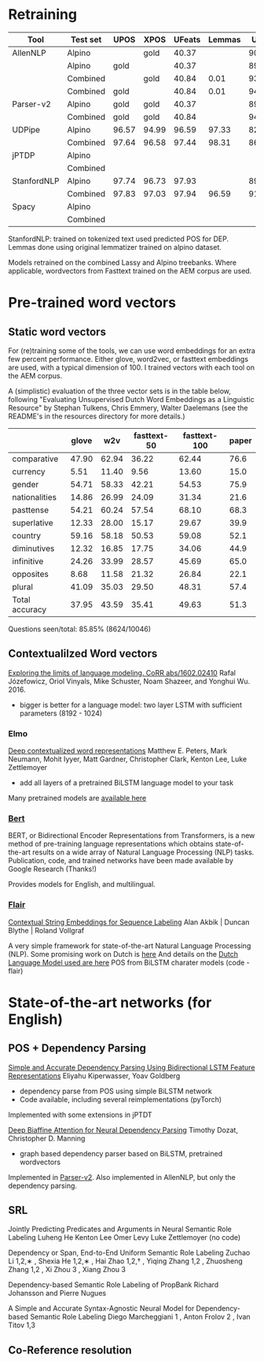 # Retraining

| Tool        | Test set | UPOS  | XPOS  | UFeats | Lemmas | UAS   | LAS   | CLAS  | MLAS  | BLEX  |
|-------------|----------|-------|-------|--------|--------|-------|-------|-------|-------|-------|
| AllenNLP    | Alpino   |       |  gold | 40.37  |        | 90.78 | 88.87 | 89.79 |       |       |
|             | Alpino   |  gold |       | 40.37  |        | 89.91 | 88.14 | 89.02 |       |       |
|             | Combined |       |  gold | 40.84  |  0.01  | 93.85 | 92.03 | 89.21 |       |       |
|             | Combined |  gold |       | 40.84  |  0.01  | 94.01 | 92.12 | 89.26 |       |       |
| Parser-v2   | Alpino   |  gold |  gold | 40.37  |        | 89.76 | 88.01 | 88.92 | 17.44 | 88.92 |
|             | Combined |  gold |  gold | 40.84  |        | 94.47 | 92.58 | 89.75 | 18.51 | 89.75 |
| UDPipe      | Alpino   | 96.57 | 94.99 | 96.59  | 97.33  | 82.97 | 79.50 | 76.69 | 72.10 | 73.64 |
|             | Combined | 97.64 | 96.58 | 97.44  | 98.31  | 86.42 | 83.34 | 78.74 | 74.72 | 76.80 |
| jPTDP       | Alpino   |       |       |        |        |       |       |       |       |       |
|             | Combined |       |       |        |        |       |       |       |       |       |
| StanfordNLP | Alpino   | 97.74 | 96.73 | 97.93  |        | 89.22 | 87.07 | 87.58 | 86.93 | 87.58 |
|             | Combined | 97.83 | 97.03 | 97.94  | 96.59  | 91.74 | 88.95 | 85.15 | 81.41 | 80.36 |
| Spacy       | Alpino   |       |       |        |        |       |       |       |       |       |
|             | Combined |       |       |        |        |       |       |       |       |       |


StanfordNLP:
trained on tokenized text
used predicted POS for DEP.
Lemmas done using original lemmatizer trained on alpino dataset.

Models retrained on the combined Lassy and Alpino treebanks.
Where applicable, wordvectors from Fasttext trained on the AEM corpus are used.

# Pre-trained word vectors

## Static word vectors

For (re)training some of the tools, we can use word embeddings for an extra few percent performance.
Either glove, word2vec, or fasttext embeddings are used, with a typical dimension of 100.
I trained vectors with each tool on the AEM corpus.

A (simplistic) evaluation of the three vector sets is in the table below, following "Evaluating Unsupervised Dutch Word Embeddings as a Linguistic Resource" by Stephan Tulkens, Chris Emmery, Walter Daelemans (see the README's in the resources directory for more details.)

|                    |  glove   | w2v   | fasttext-50 | fasttext-100 | paper |
|--------------------|----------|-------|-------------|--------------|------ |
|comparative         |  47.90   | 62.94 |   36.22     |  62.44       | 76.6  |
|currency            |   5.51   | 11.40 |    9.56     |  13.60       | 15.0  |
|gender              |  54.71   | 58.33 |   42.21     |  54.53       | 75.9  |
|nationalities       |  14.86   | 26.99 |   24.09     |  31.34       | 21.6  |
|pasttense           |  54.21   | 60.24 |   57.54     |  68.10       | 68.3  |
|superlative         |  12.33   | 28.00 |   15.17     |  29.67       | 39.9  |
|country             |  59.16   | 58.18 |   50.53     |  59.08       | 52.1  |
|diminutives         |  12.32   | 16.85 |   17.75     |  34.06       | 44.9  |
|infinitive          |  24.26   | 33.99 |   28.57     |  45.69       | 65.0  |
|opposites           |   8.68   | 11.58 |   21.32     |  26.84       | 22.1  |
|plural              |  41.09   | 35.03 |   29.50     |  48.31       | 57.4  |
|Total accuracy      |  37.95   | 43.59 |   35.41     |  49.63       | 51.3  |

Questions seen/total: 85.85% (8624/10046)

## Contextualilzed Word vectors

[Exploring the limits of language modeling. CoRR abs/1602.02410](https://arxiv.org/abs/1602.02410)
Rafal Józefowicz, Oriol Vinyals, Mike Schuster, Noam Shazeer, and Yonghui Wu. 2016.

* bigger is better for a language model: two layer LSTM with sufficient parameters (8192 - 1024)

### Elmo

[Deep contextualized word representations](https://arxiv.org/pdf/1802.05365)
Matthew E. Peters, Mark Neumann, Mohit Iyyer, Matt Gardner, Christopher Clark, Kenton Lee, Luke Zettlemoyer

* add all layers of a pretrained BiLSTM language model to your task

Many pretrained models are [available here](https://github.com/HIT-SCIR/ELMoForManyLangs/tree/master/elmoformanylangs)

### [Bert](https://github.com/google-research/bert)

BERT, or Bidirectional Encoder Representations from Transformers, is a new method of pre-training language representations which obtains state-of-the-art results on a wide array of Natural Language Processing (NLP) tasks.
Publication, code, and trained networks have been made available by Google Research (Thanks!)

Provides models for English, and multilingual.

### [Flair](https://github.com/zalandoresearch/flair)

[Contextual String Embeddings for Sequence Labeling](https://aclanthology.info/papers/C18-1139/c18-1139)
Alan Akbik | Duncan Blythe | Roland Vollgraf

A very simple framework for state-of-the-art Natural Language Processing (NLP).
Some promising work on Dutch is [here](https://github.com/stefan-it/flair-experiments)
And details on the [Dutch Language Model used are here](https://github.com/stefan-it/flair-lms)
POS from BiLSTM charater models (code - flair)


# State-of-the-art networks (for English)


## POS + Dependency Parsing

[Simple and Accurate Dependency Parsing Using Bidirectional LSTM Feature Representations](https://arxiv.org/abs/1603.04351)
Eliyahu Kiperwasser, Yoav Goldberg

* dependency parse from POS using simple BiLSTM network
* Code available, including several reimplementations (pyTorch)

Implemented with some extensions in jPTDT


[Deep Biaffine Attention for Neural Dependency Parsing](https://arxiv.org/abs/1611.01734)
Timothy Dozat, Christopher D. Manning

* graph based dependency parser based on BiLSTM, pretrained wordvectors

Implemented in [Parser-v2](https://github.com/tdozat/Parser-v2).
Also implemented in AllenNLP, but only the dependency parsing.


## SRL

Jointly Predicting Predicates and Arguments in Neural Semantic Role Labeling
Luheng He Kenton Lee Omer Levy Luke Zettlemoyer (no code)

Dependency or Span, End-to-End Uniform Semantic Role Labeling
Zuchao Li 1,2,∗ , Shexia He 1,2,∗ , Hai Zhao 1,2,† , Yiqing Zhang 1,2 , Zhuosheng Zhang 1,2 , Xi Zhou 3 , Xiang Zhou 3

Dependency-based Semantic Role Labeling of PropBank
Richard Johansson and Pierre Nugues

A Simple and Accurate Syntax-Agnostic Neural Model for Dependency-based Semantic Role Labeling
Diego Marcheggiani 1 , Anton Frolov 2 , Ivan Titov 1,3


## Co-Reference resolution


